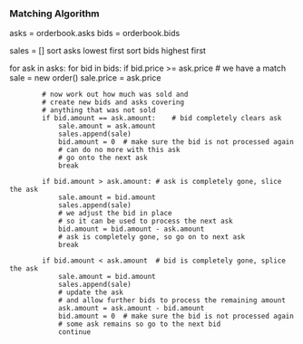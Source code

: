 ### Matching Algorithm

asks = orderbook.asks
bids = orderbook.bids

sales = []
sort asks lowest first
sort bids highest first

for ask in asks:
    for bid in bids:
        if bid.price >= ask.price   # we have a match
            sale = new order()
            sale.price = ask.price

            # now work out how much was sold and 
            # create new bids and asks covering
            # anything that was not sold
            if bid.amount == ask.amount:    # bid completely clears ask
                sale.amount = ask.amount
                sales.append(sale)
                bid.amount = 0  # make sure the bid is not processed again
                # can do no more with this ask
                # go onto the next ask
                break
            
            if bid.amount > ask.amount: # ask is completely gone, slice the ask
                sale.amount = bid.amount
                sales.append(sale)
                # we adjust the bid in place
                # so it can be used to process the next ask
                bid.amount = bid.amount - ask.amount                
                # ask is completely gone, so go on to next ask
                break

            if bid.amount < ask.amount  # bid is completely gone, splice the ask
                sale.amount = bid.amount
                sales.append(sale)
                # update the ask
                # and allow further bids to process the remaining amount
                ask.amount = ask.amount - bid.amount
                bid.amount = 0  # make sure the bid is not processed again
                # some ask remains so go to the next bid
                continue